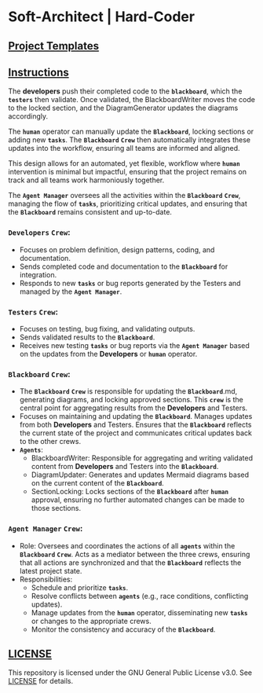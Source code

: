 # Soft-Architect | Hard-Coder

  

## [Project Templates](project_templates.json)

## [Instructions](instructions.md)


The **developers** push their completed code to the **`blackboard`**, which the **`testers`** then validate. Once validated, the BlackboardWriter moves the code to the locked section, and the DiagramGenerator updates the diagrams accordingly.

The **`human`** operator can manually update the **`Blackboard`**, locking sections or adding new **`tasks`**. The **`Blackboard`** **`Crew`** then automatically integrates these updates into the workflow, ensuring all teams are informed and aligned.

This design allows for an automated, yet flexible, workflow where **`human`** intervention is minimal but impactful, ensuring that the project remains on track and all teams work harmoniously together.

The **`Agent Manager`** oversees all the activities within the **`Blackboard`** **`Crew`**, managing the flow of **`tasks`**, prioritizing critical updates, and ensuring that the **`Blackboard`** remains consistent and up-to-date.


### `Developers` **`Crew`**:

  - Focuses on problem definition, design patterns, coding, and documentation.
  - Sends completed code and documentation to the **`Blackboard`** for integration.
  - Responds to new **`tasks`** or bug reports generated by the Testers and managed by the **`Agent Manager`**.

### `Testers` **`Crew`**:

  - Focuses on testing, bug fixing, and validating outputs.
  - Sends validated results to the **`Blackboard`**.
  - Receives new testing **`tasks`** or bug reports via the **`Agent Manager`** based on the updates from the **Developers** or **`human`** operator.

### `Blackboard` **`Crew`**:

- The **`Blackboard`** **`Crew`** is responsible for updating the **`Blackboard`**.md, generating diagrams, and locking approved sections. This **`crew`** is the central point for aggregating results from the **Developers** and Testers.
- Focuses on maintaining and updating the **`Blackboard`**. Manages updates from both **Developers** and Testers. Ensures that the **`Blackboard`** reflects the current state of the project and communicates critical updates back to the other crews.
- **`Agents`**:  
    * BlackboardWriter: Responsible for aggregating and writing validated content from **Developers** and Testers into the **`Blackboard`**.
    * DiagramUpdater: Generates and updates Mermaid diagrams based on the current content of the **`Blackboard`**.
    * SectionLocking: Locks sections of the **`Blackboard`** after **`human`** approval, ensuring no further automated changes can be made to those sections.

### `Agent Manager` **`Crew`**:

- Role: Oversees and coordinates the actions of all **`agents`** within the **`Blackboard`** **`Crew`**. Acts as a mediator between the three crews, ensuring that all actions are synchronized and that the **`Blackboard`** reflects the latest project state.
- Responsibilities:
  * Schedule and prioritize **`tasks`**.
  * Resolve conflicts between **`agents`** (e.g., race conditions, conflicting updates).
  * Manage updates from the **`human`** operator, disseminating new **`tasks`** or changes to the appropriate crews.
  * Monitor the consistency and accuracy of the **`Blackboard`**.


## [LICENSE](LICENSE)

This repository is licensed under the GNU General Public License v3.0. See [LICENSE](LICENSE) for details.